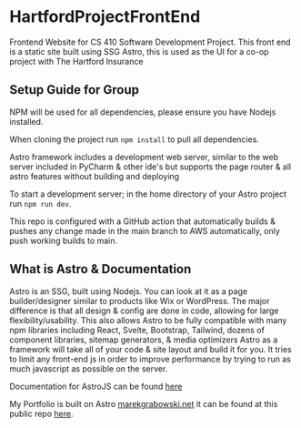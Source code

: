 # HartfordProjectFrontEnd
Frontend Website for CS 410 Software Development Project. This front end is a static site built using SSG Astro, this is used as the UI for a co-op project with The Hartford Insurance

## Setup Guide for Group
NPM will be used for all dependencies, please ensure you have Nodejs installed.

When cloning the project run ```npm install``` to pull all dependencies.

Astro framework includes a development web server, similar to the web server included in PyCharm & other ide's but supports the page router & all astro features without building and deploying

To start a development server; in the home directory of your Astro project run ```npm run dev```.

This repo is configured with a GitHub action that automatically builds & pushes any change made in the main branch to AWS automatically, only push working builds to main.

## What is Astro & Documentation

Astro is an SSG, built using Nodejs. You can look at it as a page builder/designer similar to products like Wix or WordPress.
The major difference is that all design & config are done in code, allowing for large flexibility/usability.
This also allows Astro to be fully compatible with many npm libraries including React, Svelte, Bootstrap, Tailwind, dozens of component libraries, sitemap generators, & media optimizers
Astro as a framework will take all of your code & site layout and build it for you. It tries to limit any front-end js in order to improve performance by trying to run as much javascript as possible on the server.

Documentation for AstroJS can be found [here](https://docs.astro.build/en/concepts/why-astro/)

My Portfolio is built on Astro [marekgrabowski.net](https://marekgrabowski.net) it can be found at this public repo [here](https://github.com/marekgrabowski/marekgrabowski).
